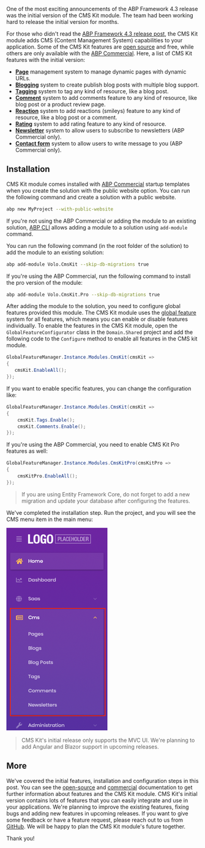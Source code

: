 One of the most exciting announcements of the ABP Framework 4.3 release was the initial version of the CMS Kit module. The team had been working hard to release the initial version for months.

For those who didn't read the [ABP Framework 4.3 release post](https://blog.abp.io/abp/ABP-Framework-4.3-RC-Has-Been-Published), the CMS Kit module adds CMS (Content Management System) capabilities to your application. Some of the CMS Kit features are [open source](https://github.com/abpframework/abp/tree/dev/modules/cms-kit) and free, while others are only available with the [ABP Commercial](https://commercial.abp.io/modules/Volo.CmsKit.Pro). Here, a list of CMS Kit features with the initial version:

* [**Page**](https://docs.abp.io/en/abp/latest/Modules/Cms-Kit/Pages) management system to manage dynamic pages with dynamic URLs.
* [**Blogging**](https://docs.abp.io/en/abp/latest/Modules/Cms-Kit/Blogging) system to create publish blog posts with multiple blog support.
* [**Tagging**](https://docs.abp.io/en/abp/latest/Modules/Cms-Kit/Tags) system to tag any kind of resource, like a blog post.
* [**Comment**](https://docs.abp.io/en/abp/latest/Modules/Cms-Kit/Comments) system to add comments feature to any kind of resource, like blog post or a product review page.
* [**Reaction**](https://docs.abp.io/en/abp/latest/Modules/Cms-Kit/Reactions) system to add reactions (smileys) feature to any kind of resource, like a blog post or a comment.
* [**Rating**](https://docs.abp.io/en/abp/latest/Modules/Cms-Kit/Ratings) system to add rating feature to any kind of resource.
* [**Newsletter**](https://docs.abp.io/en/commercial/latest/modules/cms-kit/newsletter) system to allow users to subscribe to newsletters (ABP Commercial only).
* [**Contact form**](https://docs.abp.io/en/commercial/latest/modules/cms-kit/contact-form) system to allow users to write message to you (ABP Commercial only).

## Installation

CMS Kit module comes installed with [ABP Commercial](https://commercial.abp.io/) startup templates when you create the solution with the public website option. You can run the following command and create a solution with a public website. 

```bash
abp new MyProject --with-public-website
```

If you're not using the ABP Commercial or adding the module to an existing solution, [ABP CLI](https://docs.abp.io/en/abp/latest/CLI) allows adding a module to a solution using `add-module` command.

You can run the following command (in the root folder of the solution) to add the module to an existing solution:

```bash
abp add-module Volo.CmsKit --skip-db-migrations true
```

If you're using the ABP Commercial, run the following command to install the pro version of the module:

```bash
abp add-module Volo.CmsKit.Pro --skip-db-migrations true
```

After adding the module to the solution, you need to configure global features provided this module. The CMS Kit module uses the [global feature](https://docs.abp.io/en/abp/latest/Global-Features) system for all features, which means you can enable or disable features individually. To enable the features in the CMS Kit module, open the `GlobalFeatureConfigurator` class in the `Domain.Shared` project and add the following code to the `Configure` method to enable all features in the CMS kit module.

 ```csharp
GlobalFeatureManager.Instance.Modules.CmsKit(cmsKit =>
{
    cmsKit.EnableAll();
});
 ```

If you want to enable specific features, you can change the configuration like:

````csharp
GlobalFeatureManager.Instance.Modules.CmsKit(cmsKit =>
{
    cmsKit.Tags.Enable();
    cmsKit.Comments.Enable();
});
````

If you're using the ABP Commercial, you need to enable CMS Kit Pro features as well:

```csharp
GlobalFeatureManager.Instance.Modules.CmsKitPro(cmsKitPro =>
{
    cmsKitPro.EnableAll();
});
```

> If you are using Entity Framework Core, do not forget to add a new migration and update your database after configuring the features.

We've completed the installation step. Run the project, and you will see the CMS menu item in the main menu:

![cms-kit-menu.png](e6d2e4c928d8df2a122939fd21095dc7.png)

> CMS Kit's initial release only supports the MVC UI. We're planning to add Angular and Blazor support in upcoming releases.

## More

We've covered the initial features, installation and configuration steps in this post. You can see the [open-source](https://docs.abp.io/en/abp/latest/Modules/Cms-Kit/Index) and [commercial](https://docs.abp.io/en/commercial/latest/modules/cms-kit/index) documentation to get further information about features and the CMS Kit module. CMS Kit's initial version contains lots of features that you can easily integrate and use in your applications. We're planning to improve the existing features, fixing bugs and adding new features in upcoming releases. If you want to give some feedback or have a feature request, please reach out to us from [GitHub](https://github.com/abpframework/abp). We will be happy to plan the CMS Kit module's future together.

Thank you!